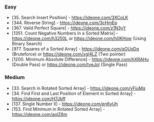 ### Easy
  - [35. Search Insert Position] - https://ideone.com/3XCoLK
  - [344. Reverse String] - https://ideone.com/3cHmEp
  - [367. Valid Perfect Square] - https://ideone.com/z1N3yY
  - [1351. Count Negative Numbers in a Sorted Matrix] - https://ideone.com/h3250L or https://ideone.com/h0KHow (Using Binary Search) 
  - [977. Squares of a Sorted Array] - https://ideone.com/qOUxDq (Bruteforce) or https://ideone.com/xgI4LZ (Two pointer)
  - [1200. Minimum Absolute Difference] - https://ideone.com/hXRAHu (Double Pass) or https://ideone.com/tveJol (Single Pass)
### Medium
  - [33. Search in Rotated Sorted Array] - https://ideone.com/vFiuMq
  - [34. Find First and Last Position of Element in Sorted Array] - https://ideone.com/H7Jbff
  - [137. Single Number II] - https://ideone.com/en6yUh
  - [153. Find Minimum in Rotated Sorted Array] - https://ideone.com/aolZ6m

